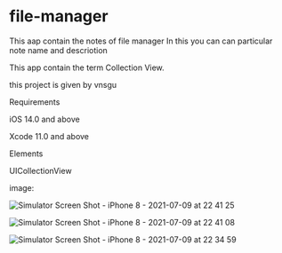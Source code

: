 # file-manager

This aap contain the notes of file manager
In this you can can particular note name and descriotion

This app contain the term Collection View.

this project is given by vnsgu

Requirements

iOS 14.0 and above

Xcode 11.0 and above

Elements

UICollectionView

image:

![Simulator Screen Shot - iPhone 8 - 2021-07-09 at 22 41 25](https://user-images.githubusercontent.com/75353075/125170034-a0a8ea00-e1ca-11eb-873a-fa6560df926a.png)


![Simulator Screen Shot - iPhone 8 - 2021-07-09 at 22 41 08](https://user-images.githubusercontent.com/75353075/125170037-a30b4400-e1ca-11eb-9b1f-bcfeb51e3660.png)


![Simulator Screen Shot - iPhone 8 - 2021-07-09 at 22 34 59](https://user-images.githubusercontent.com/75353075/125170039-a56d9e00-e1ca-11eb-840d-2d259dedf647.png)
